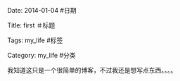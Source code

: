 Date: 2014-01-04 #日期

Title: first ＃标题

Tags: my_life #标签

Category: my_life #分类

我知道这只是一个很简单的博客，不过我还是想写点东西。。。。
